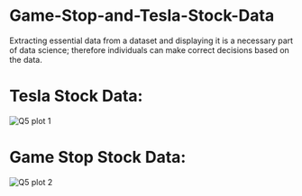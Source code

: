 # Game-Stop-and-Tesla-Stock-Data
Extracting essential data from a dataset and displaying it is a necessary part of data science; therefore individuals can make correct decisions based on the data.

# Tesla Stock Data:
![Q5 plot 1](https://user-images.githubusercontent.com/73742092/204093074-a830dd91-76bf-4ee3-ad0a-38d3dcd89ab2.png)

# Game Stop Stock Data:
![Q5 plot 2](https://user-images.githubusercontent.com/73742092/204093077-0e079aa6-51af-4ce1-84f5-e6c0a6a45dc9.png)
